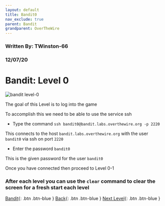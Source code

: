 ```yaml
---
layout: default
title: Bandit0
nav_exclude: true
parent: Bandit
grandparent: OverTheWire
---
```


### Written By: TWinston-66 
### 12/07/20
# Bandit: Level 0

![bandit level-0](https://i.imgur.com/pNbJPT4.png)

The goal of this Level is to log into the game

To accomplish this we need to be able to use the service ssh

- Type the command `ssh bandit0@bandit.labs.overthewire.org -p 2220`

This connects to the host `bandit.labs.overthewire.org` with the user `bandit0` via ssh on port `2220` 

- Enter the password `bandit0`

This is the given password for the user `bandit0` 

Once you have connected then proceed to Level 0-1

### After each level you can use the `clear` command to clear the screen for a fresh start each level




[Bandit](https://twinston-66.github.io/HackThePlanet/Wargames/OverTheWire/Bandit/){: .btn .btn-blue }
[Back](https://twinston-66.github.io/HackThePlanet/Wargames/OverTheWire/Bandit/){: .btn .btn-blue }
[Next Level](https://twinston-66.github.io/HackThePlanet/Wargames/OverTheWire/Bandit/Bandit1/){: .btn .btn-blue }

